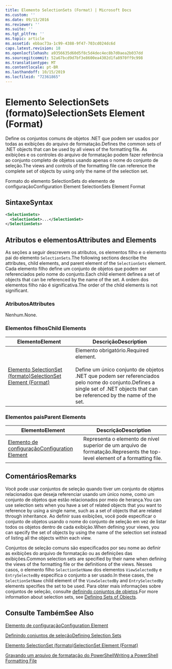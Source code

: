 ```yaml
---
title: Elemento SelectionSets (Format) | Microsoft Docs
ms.custom: ''
ms.date: 09/13/2016
ms.reviewer: ''
ms.suite: ''
ms.tgt_pltfrm: ''
ms.topic: article
ms.assetid: ebbac73a-1c99-4388-9f47-703cd024dc6d
caps.latest.revision: 18
ms.openlocfilehash: a9356635d60d5f8c5d4dec4ec8b7d0aea2b037dd
ms.sourcegitcommit: 52a67bcd9d7bf3e8600ea4302d1fa8970ff9c998
ms.translationtype: MT
ms.contentlocale: pt-BR
ms.lasthandoff: 10/15/2019
ms.locfileid: "72361865"
---
```

# <a name="selectionsets-element-format"></a><span data-ttu-id="3438e-102">Elemento SelectionSets (formato)</span><span class="sxs-lookup"><span data-stu-id="3438e-102">SelectionSets Element (Format)</span></span>

<span data-ttu-id="3438e-103">Define os conjuntos comuns de objetos .NET que podem ser usados por todas as exibições do arquivo de formatação.</span><span class="sxs-lookup"><span data-stu-id="3438e-103">Defines the common sets of .NET objects that can be used by all views of the formatting file.</span></span> <span data-ttu-id="3438e-104">As exibições e os controles do arquivo de formatação podem fazer referência ao conjunto completo de objetos usando apenas o nome do conjunto de seleção.</span><span class="sxs-lookup"><span data-stu-id="3438e-104">The views and controls of the formatting file can reference the complete set of objects by using only the name of the selection set.</span></span>

<span data-ttu-id="3438e-105">Formato do elemento SelectionSets do elemento de configuração</span><span class="sxs-lookup"><span data-stu-id="3438e-105">Configuration Element SelectionSets Element Format</span></span>

## <a name="syntax"></a><span data-ttu-id="3438e-106">Sintaxe</span><span class="sxs-lookup"><span data-stu-id="3438e-106">Syntax</span></span>

```xml
<SelectionSets>
  <SelectionSet>...</SelectionSet>
</SelectionSets>
```

## <a name="attributes-and-elements"></a><span data-ttu-id="3438e-107">Atributos e elementos</span><span class="sxs-lookup"><span data-stu-id="3438e-107">Attributes and Elements</span></span>

<span data-ttu-id="3438e-108">As seções a seguir descrevem os atributos, os elementos filho e o elemento pai do elemento `SelectionSets`.</span><span class="sxs-lookup"><span data-stu-id="3438e-108">The following sections describe the attributes, child elements, and parent element of the `SelectionSets` element.</span></span> <span data-ttu-id="3438e-109">Cada elemento filho define um conjunto de objetos que podem ser referenciados pelo nome do conjunto.</span><span class="sxs-lookup"><span data-stu-id="3438e-109">Each child element defines a set of objects that can be referenced by the name of the set.</span></span> <span data-ttu-id="3438e-110">A ordem dos elementos filho não é significativa.</span><span class="sxs-lookup"><span data-stu-id="3438e-110">The order of the child elements is not significant.</span></span>

### <a name="attributes"></a><span data-ttu-id="3438e-111">Atributos</span><span class="sxs-lookup"><span data-stu-id="3438e-111">Attributes</span></span>

<span data-ttu-id="3438e-112">Nenhum.</span><span class="sxs-lookup"><span data-stu-id="3438e-112">None.</span></span>

### <a name="child-elements"></a><span data-ttu-id="3438e-113">Elementos filhos</span><span class="sxs-lookup"><span data-stu-id="3438e-113">Child Elements</span></span>

|<span data-ttu-id="3438e-114">Elemento</span><span class="sxs-lookup"><span data-stu-id="3438e-114">Element</span></span>|<span data-ttu-id="3438e-115">Descrição</span><span class="sxs-lookup"><span data-stu-id="3438e-115">Description</span></span>|
|-------------|-----------------|
|[<span data-ttu-id="3438e-116">Elemento SelectionSet (formato)</span><span class="sxs-lookup"><span data-stu-id="3438e-116">SelectionSet Element (Format)</span></span>](./selectionset-element-format.md)|<span data-ttu-id="3438e-117">Elemento obrigatório.</span><span class="sxs-lookup"><span data-stu-id="3438e-117">Required element.</span></span><br /><br /> <span data-ttu-id="3438e-118">Define um único conjunto de objetos .NET que podem ser referenciados pelo nome do conjunto.</span><span class="sxs-lookup"><span data-stu-id="3438e-118">Defines a single set of .NET objects that can be referenced by the name of the set.</span></span>|

### <a name="parent-elements"></a><span data-ttu-id="3438e-119">Elementos pais</span><span class="sxs-lookup"><span data-stu-id="3438e-119">Parent Elements</span></span>

|<span data-ttu-id="3438e-120">Elemento</span><span class="sxs-lookup"><span data-stu-id="3438e-120">Element</span></span>|<span data-ttu-id="3438e-121">Descrição</span><span class="sxs-lookup"><span data-stu-id="3438e-121">Description</span></span>|
|-------------|-----------------|
|[<span data-ttu-id="3438e-122">Elemento de configuração</span><span class="sxs-lookup"><span data-stu-id="3438e-122">Configuration Element</span></span>](./configuration-element-format.md)|<span data-ttu-id="3438e-123">Representa o elemento de nível superior de um arquivo de formatação.</span><span class="sxs-lookup"><span data-stu-id="3438e-123">Represents the top-level element of a formatting file.</span></span>|

## <a name="remarks"></a><span data-ttu-id="3438e-124">Comentários</span><span class="sxs-lookup"><span data-stu-id="3438e-124">Remarks</span></span>

<span data-ttu-id="3438e-125">Você pode usar conjuntos de seleção quando tiver um conjunto de objetos relacionados que deseja referenciar usando um único nome, como um conjunto de objetos que estão relacionados por meio de herança.</span><span class="sxs-lookup"><span data-stu-id="3438e-125">You can use selection sets when you have a set of related objects that you want to reference by using a single name, such as a set of objects that are related through inheritance.</span></span> <span data-ttu-id="3438e-126">Ao definir suas exibições, você pode especificar o conjunto de objetos usando o nome do conjunto de seleção em vez de listar todos os objetos dentro de cada exibição.</span><span class="sxs-lookup"><span data-stu-id="3438e-126">When defining your views, you can specify the set of objects by using the name of the selection set instead of listing all the objects within each view.</span></span>

<span data-ttu-id="3438e-127">Conjuntos de seleção comuns são especificados por seu nome ao definir as exibições do arquivo de formatação ou as definições das exibições.</span><span class="sxs-lookup"><span data-stu-id="3438e-127">Common selection sets are specified by their name when defining the views of the formatting file or the definitions of the views.</span></span> <span data-ttu-id="3438e-128">Nesses casos, o elemento filho `SelectionSetName` dos elementos `ViewSelectedBy` e `EntrySelectedBy` especifica o conjunto a ser usado.</span><span class="sxs-lookup"><span data-stu-id="3438e-128">In these cases, the `SelectionSetName` child element of the `ViewSelectedBy` and `EntrySelectedBy` elements specifies the set to be used.</span></span> <span data-ttu-id="3438e-129">Para obter mais informações sobre conjuntos de seleção, consulte [definindo conjuntos de objetos](./defining-selection-sets.md).</span><span class="sxs-lookup"><span data-stu-id="3438e-129">For more information about selection sets, see [Defining Sets of Objects](./defining-selection-sets.md).</span></span>

## <a name="see-also"></a><span data-ttu-id="3438e-130">Consulte Também</span><span class="sxs-lookup"><span data-stu-id="3438e-130">See Also</span></span>

[<span data-ttu-id="3438e-131">Elemento de configuração</span><span class="sxs-lookup"><span data-stu-id="3438e-131">Configuration Element</span></span>](./configuration-element-format.md)

[<span data-ttu-id="3438e-132">Definindo conjuntos de seleção</span><span class="sxs-lookup"><span data-stu-id="3438e-132">Defining Selection Sets</span></span>](./defining-selection-sets.md)

[<span data-ttu-id="3438e-133">Elemento SelectionSet (formato)</span><span class="sxs-lookup"><span data-stu-id="3438e-133">SelectionSet Element (Format)</span></span>](./selectionset-element-format.md)

[<span data-ttu-id="3438e-134">Gravando um arquivo de formatação do PowerShell</span><span class="sxs-lookup"><span data-stu-id="3438e-134">Writing a PowerShell Formatting File</span></span>](./writing-a-powershell-formatting-file.md)
